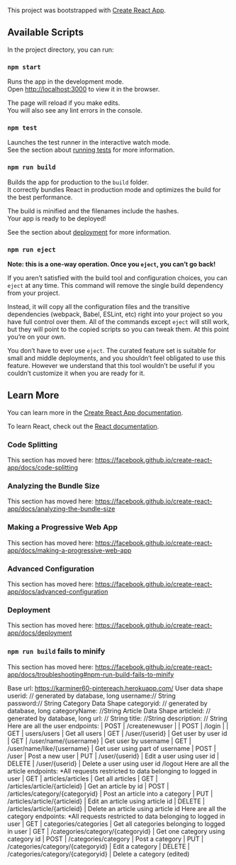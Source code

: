 This project was bootstrapped with [Create React App](https://github.com/facebook/create-react-app).

## Available Scripts

In the project directory, you can run:

### `npm start`

Runs the app in the development mode.<br />
Open [http://localhost:3000](http://localhost:3000) to view it in the browser.

The page will reload if you make edits.<br />
You will also see any lint errors in the console.

### `npm test`

Launches the test runner in the interactive watch mode.<br />
See the section about [running tests](https://facebook.github.io/create-react-app/docs/running-tests) for more information.

### `npm run build`

Builds the app for production to the `build` folder.<br />
It correctly bundles React in production mode and optimizes the build for the best performance.

The build is minified and the filenames include the hashes.<br />
Your app is ready to be deployed!

See the section about [deployment](https://facebook.github.io/create-react-app/docs/deployment) for more information.

### `npm run eject`

**Note: this is a one-way operation. Once you `eject`, you can’t go back!**

If you aren’t satisfied with the build tool and configuration choices, you can `eject` at any time. This command will remove the single build dependency from your project.

Instead, it will copy all the configuration files and the transitive dependencies (webpack, Babel, ESLint, etc) right into your project so you have full control over them. All of the commands except `eject` will still work, but they will point to the copied scripts so you can tweak them. At this point you’re on your own.

You don’t have to ever use `eject`. The curated feature set is suitable for small and middle deployments, and you shouldn’t feel obligated to use this feature. However we understand that this tool wouldn’t be useful if you couldn’t customize it when you are ready for it.

## Learn More

You can learn more in the [Create React App documentation](https://facebook.github.io/create-react-app/docs/getting-started).

To learn React, check out the [React documentation](https://reactjs.org/).

### Code Splitting

This section has moved here: https://facebook.github.io/create-react-app/docs/code-splitting

### Analyzing the Bundle Size

This section has moved here: https://facebook.github.io/create-react-app/docs/analyzing-the-bundle-size

### Making a Progressive Web App

This section has moved here: https://facebook.github.io/create-react-app/docs/making-a-progressive-web-app

### Advanced Configuration

This section has moved here: https://facebook.github.io/create-react-app/docs/advanced-configuration

### Deployment

This section has moved here: https://facebook.github.io/create-react-app/docs/deployment

### `npm run build` fails to minify

This section has moved here: https://facebook.github.io/create-react-app/docs/troubleshooting#npm-run-build-fails-to-minify



Base url:
https://karminer60-pintereach.herokuapp.com/
User data shape
    userid:  // generated by database, long
    username:// String      
    password:// String
Category Data Shape
    categoryid: // generated by database, long
   categoryName: //String
Article Data Shape
    articleid: // generated by database, long
    url: // String
    title: //String
    description: // String
Here are all the user endpoints:
| POST   | /createnewuser   |
| POST   |  /login      |
| GET    | users/users          | Get all users
| GET    | /user/{userid}      | Get user by user id
| GET    | /user/name/{username} | Get user by username
| GET    | /user/name/like/{username} | Get user using part of username
| POST   | /user | Post a new user
| PUT    | /user/{userid}      | Edit a user using user id
| DELETE | /user/{userid}      | Delete a user using user id
            /logout
Here are all the article endpoints:
*All requests restricted to data belonging to logged in user
| GET    | articles/articles          | Get all articles
| GET    | /articles/article/{articleid}      | Get an article by id
| POST   | /articles/category/{categoryid} | Post an article into a category
| PUT    | /articles/article/{articleid}      | Edit an article using  article id
| DELETE | /articles/article/{articleid}      | Delete an article using article id
Here are all the category endpoints:
*All requests restricted to data belonging to logged in user
| GET    | categories/categories          | Get all categories belonging to logged in user
| GET    | /categories/category/{categoryid}      | Get one category using category id
| POST   | /categories/category | Post a category
| PUT    | /categories/category/{categoryid}      | Edit a category
| DELETE | /categories/category/{categoryid}      | Delete a category (edited) 
